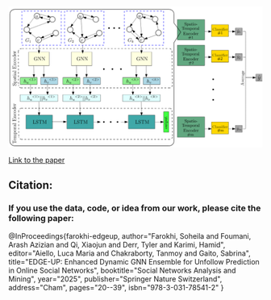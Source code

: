 
![EDGE-UP Framework](https://github.com/DSAatUSU/edge-up/blob/main/Edge-Up.png?raw=true)

[Link to the paper](https://link.springer.com/chapter/10.1007/978-3-031-78541-2_2)


## Citation:
### If  you use the data, code, or idea from our work, please cite the following paper:


@InProceedings{farokhi-edgeup,
author="Farokhi, Soheila
and Foumani, Arash Azizian
and Qi, Xiaojun
and Derr, Tyler
and Karimi, Hamid",
editor="Aiello, Luca Maria
and Chakraborty, Tanmoy
and Gaito, Sabrina",
title="EDGE-UP: Enhanced Dynamic GNN Ensemble for Unfollow Prediction in Online Social Networks",
booktitle="Social Networks Analysis and Mining",
year="2025",
publisher="Springer Nature Switzerland",
address="Cham",
pages="20--39",
isbn="978-3-031-78541-2"
}
